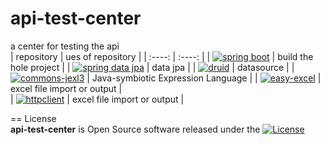 # api-test-center
a center for testing the api  
|  repository   |  ues of repository  |
|   :----:   |  :----: |
| [![spring boot](https://img.shields.io/badge/dependency-spring--boot-yellowgreen)](https://github.com/spring-projects/spring-boot)  | build the hole project |
| [![spring data jpa](https://img.shields.io/badge/dependency-spring--data--jpa-yellowgreen)](https://github.com/spring-projects/spring-data-jpa) | data jpa |
| [![druid](https://img.shields.io/badge/dependency-druid-yellowgreen)](https://github.com/alibaba/druid) | datasource |
| [![commons-jexl3](https://img.shields.io/badge/dependency-commons--jexl3-yellowgreen)](https://github.com/apache/commons-jexl) | Java-symbiotic Expression Language |
| [![easy-excel](https://img.shields.io/badge/dependency-easy--excel-yellowgreen)](https://github.com/alibaba/easyexcel) | excel file import or output |  
| [![httpclient](https://img.shields.io/badge/dependency-httpclient-yellowgreen)](https://github.com/alibaba/easyexcel) | excel file import or output |  


== License  
**api-test-center** is Open Source software released under the [![License](https://img.shields.io/badge/license-Apache%202-4EB1BA.svg)](https://www.apache.org/licenses/LICENSE-2.0.html)